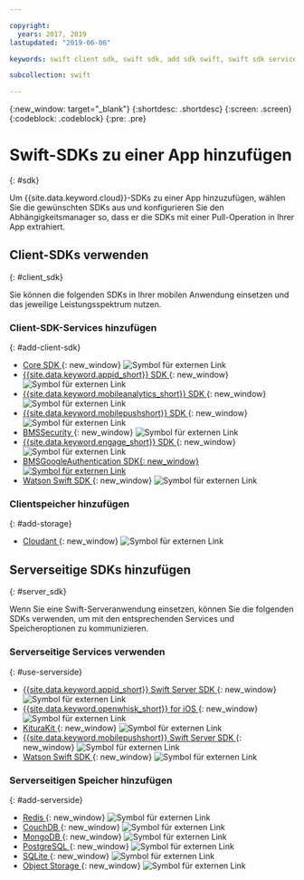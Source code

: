 ```yaml
---

copyright:
  years: 2017, 2019
lastupdated: "2019-06-06"

keywords: swift client sdk, swift sdk, add sdk swift, swift sdk service, server sdk swift, swift bms, clientsdk swift, client storage swifts

subcollection: swift

---
```


{:new_window: target="_blank"}
{:shortdesc: .shortdesc}
{:screen: .screen}
{:codeblock: .codeblock}
{:pre: .pre}

# Swift-SDKs zu einer App hinzufügen
{: #sdk}

Um {{site.data.keyword.cloud}}-SDKs zu einer App hinzuzufügen,
wählen Sie die gewünschten SDKs aus und konfigurieren Sie den
Abhängigkeitsmanager so, dass er die SDKs mit einer Pull-Operation in
Ihrer App extrahiert.

## Client-SDKs verwenden
{: #client_sdk}

Sie können die folgenden SDKs in Ihrer mobilen Anwendung einsetzen und
das jeweilige Leistungsspektrum nutzen.

### Client-SDK-Services hinzufügen
{: #add-client-sdk}

- [Core SDK ](https://github.com/ibm-bluemix-mobile-services/bms-clientsdk-swift-core){: new_window} ![Symbol für externen Link](../icons/launch-glyph.svg "Symbol für externen Link")
- [{{site.data.keyword.appid_short}} SDK ](https://github.com/ibm-cloud-security/appid-clientsdk-swift){: new_window} ![Symbol für externen Link](../icons/launch-glyph.svg "Symbol für externen Link")
- [{{site.data.keyword.mobileanalytics_short}} SDK ](https://github.com/ibm-bluemix-mobile-services/bms-clientsdk-swift-analytics){: new_window} ![Symbol für externen Link](../icons/launch-glyph.svg "Symbol für externen Link")
- [{{site.data.keyword.mobilepushshort}} SDK ](https://github.com/ibm-bluemix-mobile-services/bms-clientsdk-swift-push){: new_window} ![Symbol für externen Link](../icons/launch-glyph.svg "Symbol für externen Link")
- [BMSSecurity ](https://github.com/ibm-bluemix-mobile-services/bms-clientsdk-swift-security){: new_window} ![Symbol für externen Link](../icons/launch-glyph.svg "Symbol für externen Link")
- [{{site.data.keyword.engage_short}} SDK ](https://github.com/ibm-bluemix-mobile-services/bms-clientsdk-swift-applaunch){: new_window} ![Symbol für externen Link](../icons/launch-glyph.svg "Symbol für externen Link")
- [BMSGoogleAuthentication SDK{: new_window} ![Symbol für externen Link](../icons/launch-glyph.svg "Symbol für externen Link")](https://github.com/ibm-bluemix-mobile-services/bms-clientsdk-swift-security-googleauthentication)
- [Watson Swift SDK ](https://github.com/watson-developer-cloud/swift-sdk){: new_window} ![Symbol für externen Link](../icons/launch-glyph.svg "Symbol für externen Link")

### Clientspeicher hinzufügen
{: #add-storage}

- [Cloudant ](https://github.com/cloudant/swift-cloudant){: new_window} ![Symbol für externen Link](../icons/launch-glyph.svg "Symbol für externen Link")

## Serverseitige SDKs hinzufügen
{: #server_sdk}

Wenn Sie eine Swift-Serveranwendung einsetzen, können Sie die folgenden SDKs verwenden, um mit den entsprechenden Services und Speicheroptionen zu kommunizieren.

### Serverseitige Services verwenden
{: #use-serverside}

- [{{site.data.keyword.appid_short}} Swift Server SDK ](https://github.com/ibm-cloud-security/appid-serversdk-swift){: new_window} ![Symbol für externen Link](../icons/launch-glyph.svg "Symbol für externen Link")
- [{{site.data.keyword.openwhisk_short}} for iOS ](https://{DomainName}/openwhisk/learn/ios-sdk){: new_window} ![Symbol für externen Link](../icons/launch-glyph.svg "Symbol für externen Link")
- [KituraKit ](https://github.com/IBM-Swift/KituraKit){: new_window} ![Symbol für externen Link](../icons/launch-glyph.svg "Symbol für externen Link")
- [{{site.data.keyword.mobilepushshort}} Swift Server SDK ](https://github.com/ibm-bluemix-mobile-services/bms-pushnotifications-serversdk-swift){: new_window} ![Symbol für externen Link](../icons/launch-glyph.svg "Symbol für externen Link")
- [Watson Swift SDK ](https://github.com/watson-developer-cloud/swift-sdk){: new_window} ![Symbol für externen Link](../icons/launch-glyph.svg "Symbol für externen Link")

### Serverseitigen Speicher hinzufügen
{: #add-serverside}

- [Redis ](https://github.com/IBM-Swift/Kitura-redis){: new_window} ![Symbol für externen Link](../icons/launch-glyph.svg "Symbol für externen Link")
- [CouchDB ](https://github.com/IBM-Swift/Kitura-CouchDB){: new_window} ![Symbol für externen Link](../icons/launch-glyph.svg "Symbol für externen Link")
- [MongoDB ](https://github.com/OpenKitten/MongoKitten){: new_window} ![Symbol für externen Link](../icons/launch-glyph.svg "Symbol für externen Link")
- [PostgreSQL ](https://github.com/IBM-Swift/Swift-Kuery-PostgreSQL){: new_window} ![Symbol für externen Link](../icons/launch-glyph.svg "Symbol für externen Link")
- [SQLite ](https://github.com/IBM-Swift/Swift-Kuery-SQLite){: new_window} ![Symbol für externen Link](../icons/launch-glyph.svg "Symbol für externen Link")
- [Object Storage ](https://github.com/ibm-bluemix-mobile-services/bluemix-objectstorage-serversdk-swift){: new_window} ![Symbol für externen Link](../icons/launch-glyph.svg "Symbol für externen Link")
